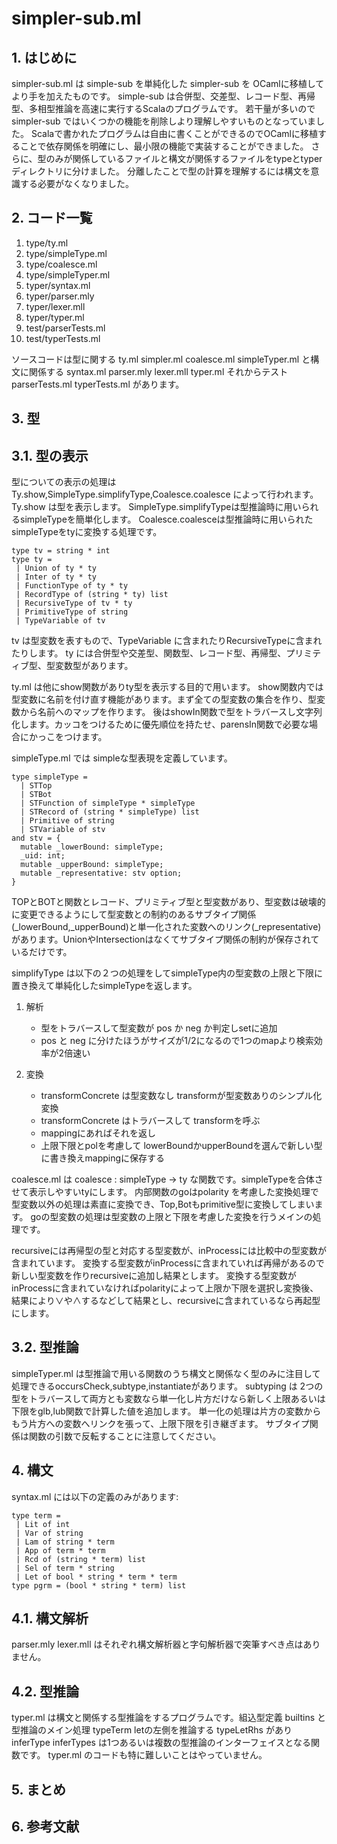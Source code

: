 # simpler-sub.ml
## 1. はじめに

simpler-sub.ml は simple-sub を単純化した simpler-sub を OCamlに移植してより手を加えたものです。
simple-sub は合併型、交差型、レコード型、再帰型、多相型推論を高速に実行するScalaのプログラムです。
若干量が多いので simpler-sub ではいくつかの機能を削除しより理解しやすいものとなっていました。
Scalaで書かれたプログラムは自由に書くことができるのでOCamlに移植することで依存関係を明確にし、最小限の機能で実装することができました。
さらに、型のみが関係しているファイルと構文が関係するファイルをtypeとtyperディレクトリに分けました。
分離したことで型の計算を理解するには構文を意識する必要がなくなりました。
## 2. コード一覧

1. type/ty.ml
2. type/simpleType.ml
3. type/coalesce.ml
4. type/simpleTyper.ml
5. typer/syntax.ml
6. typer/parser.mly
7. typer/lexer.mll
8. typer/typer.ml
9. test/parserTests.ml
10. test/typerTests.ml

ソースコードは型に関する ty.ml simpler.ml coalesce.ml simpleTyper.ml と構文に関係する syntax.ml parser.mly lexer.mll typer.ml それからテスト parserTests.ml typerTests.ml があります。
## 3. 型
## 3.1. 型の表示
型についての表示の処理はTy.show,SimpleType.simplifyType,Coalesce.coalesce によって行われます。
Ty.show は型を表示します。
SimpleType.simplifyTypeは型推論時に用いられるsimpleTypeを簡単化します。
Coalesce.coalesceは型推論時に用いられたsimpleTypeをtyに変換する処理です。

```
type tv = string * int
type ty =
 | Union of ty * ty
 | Inter of ty * ty
 | FunctionType of ty * ty
 | RecordType of (string * ty) list
 | RecursiveType of tv * ty
 | PrimitiveType of string
 | TypeVariable of tv
```
tv は型変数を表すもので、TypeVariable に含まれたりRecursiveTypeに含まれたりします。
ty には合併型や交差型、関数型、レコード型、再帰型、プリミティブ型、型変数型があります。

ty.ml は他にshow関数がありty型を表示する目的で用います。
show関数内では型変数に名前を付け直す機能があります。まず全ての型変数の集合を作り、型変数から名前へのマップを作ります。
後はshowIn関数で型をトラバースし文字列化します。カッコをつけるために優先順位を持たせ、parensIn関数で必要な場合にかっこをつけます。

simpleType.ml では simpleな型表現を定義しています。

```
type simpleType =
  | STTop
  | STBot
  | STFunction of simpleType * simpleType
  | STRecord of (string * simpleType) list
  | Primitive of string
  | STVariable of stv
and stv = {
  mutable _lowerBound: simpleType;
  _uid: int;
  mutable _upperBound: simpleType;
  mutable _representative: stv option;
}
```

TOPとBOTと関数とレコード、プリミティブ型と型変数があり、型変数は破壊的に変更できるようにして型変数との制約のあるサブタイプ関係(_lowerBound,_upperBound)と単一化された変数へのリンク(_representative)があります。UnionやIntersectionはなくてサブタイプ関係の制約が保存されているだけです。

simplifyType は以下の２つの処理をしてsimpleType内の型変数の上限と下限に置き換えて単純化したsimpleTypeを返します。

1. 解析
    - 型をトラバースして型変数が pos か neg か判定しsetに追加
    - pos と neg に分けたほうがサイズが1/2になるので1つのmapより検索効率が2倍速い

2. 変換
    - transformConcrete は型変数なし transformが型変数ありのシンプル化変換
    - transformConcrete はトラバースして transformを呼ぶ
    - mappingにあればそれを返し
    - 上限下限とpolを考慮して lowerBoundかupperBoundを選んで新しい型に書き換えmappingに保存する

coalesce.ml は coalesce : simpleType -> ty な関数です。simpleTypeを合体させて表示しやすいtyにします。
内部関数のgoはpolarity を考慮した変換処理で型変数以外の処理は素直に変換でき、Top,Botもprimitive型に変換してしまいます。
goの型変数の処理は型変数の上限と下限を考慮した変換を行うメインの処理です。

recursiveには再帰型の型と対応する型変数が、inProcessには比較中の型変数が含まれています。
変換する型変数がinProcessに含まれていれば再帰があるので新しい型変数を作りrecursiveに追加し結果とします。
変換する型変数がinProcessに含まれていなければpolarityによって上限か下限を選択し変換後、結果により∨や∧するなどして結果とし、recursiveに含まれているなら再起型にします。
## 3.2. 型推論

simpleTyper.ml は型推論で用いる関数のうち構文と関係なく型のみに注目して処理できるoccursCheck,subtype,instantiateがあります。
subtyping は 2つの型をトラバースして両方とも変数なら単一化し片方だけなら新しく上限あるいは下限をglb,lub関数で計算した値を追加します。
単一化の処理は片方の変数からもう片方への変数へリンクを張って、上限下限を引き継ぎます。
サブタイプ関係は関数の引数で反転することに注意してください。
## 4. 構文

syntax.ml には以下の定義のみがあります:

```
type term =
 | Lit of int
 | Var of string
 | Lam of string * term
 | App of term * term
 | Rcd of (string * term) list
 | Sel of term * string
 | Let of bool * string * term * term
type pgrm = (bool * string * term) list
```
## 4.1. 構文解析
parser.mly lexer.mll はそれぞれ構文解析器と字句解析器で突筆すべき点はありません。
## 4.2. 型推論
typer.ml は構文と関係する型推論をするプログラムです。組込型定義 builtins と型推論のメイン処理 typeTerm letの左側を推論する typeLetRhs があり
inferType inferTypes は1つあるいは複数の型推論のインターフェイスとなる関数です。
typer.ml のコードも特に難しいことはやっていません。
## 5. まとめ

## 6. 参考文献

